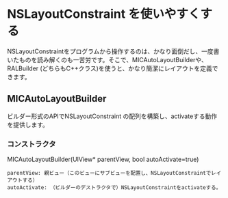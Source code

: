 # NSLayoutConstraint を使いやすくする

NSLayoutConstraintをプログラムから操作するのは、かなり面倒だし、一度書いたものを読み解くのも一苦労です。そこで、MICAutoLayoutBuilderや、RALBuilder (どちらもC++クラス)を使うと、かなり簡潔にレイアウトを定義できます。

## MICAutoLayoutBuilder

ビルダー形式のAPIでNSLayoutConstraint の配列を構築し、activateする動作を提供します。

### コンストラクタ

MICAutoLayoutBuilder(UIView* parentView, bool autoActivate=true)

    parentView: 親ビュー（このビューにサブビューを配置し、NSLayoutConstraintでレイアウトする）
    autoActivate: （ビルダーのデストラクタで）NSLayoutConstraintをactivateする。
    


